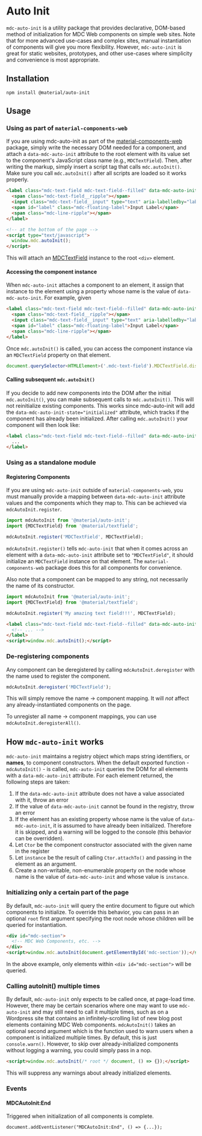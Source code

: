 <!--docs:
title: "Auto Init"
layout: detail
section: components
excerpt: "Utilities for declarative, DOM-based initialization of components on simple web sites."
path: /catalog/auto-init/
-->

# Auto Init

`mdc-auto-init` is a utility package that provides declarative, DOM-based method of initialization
for MDC Web components on simple web sites. Note that for more advanced use-cases and complex sites,
manual instantiation of components will give you more flexibility. However, `mdc-auto-init` is great
for static websites, prototypes, and other use-cases where simplicity and convenience is most
appropriate.

## Installation

```
npm install @material/auto-init
```

## Usage

### Using as part of `material-components-web`

If you are using mdc-auto-init as part of the [material-components-web](../material-components-web)
package, simply write the necessary DOM needed for a component, and attach a `data-mdc-auto-init`
attribute to the root element with its value set to the component's JavaScript class name (e.g.,
`MDCTextField`). Then, after writing the markup, simply insert a script tag that calls
`mdc.autoInit()`. Make sure you call `mdc.autoInit()` after all scripts are loaded so it works
properly.

```html
<label class="mdc-text-field mdc-text-field--filled" data-mdc-auto-init="MDCTextField">
  <span class="mdc-text-field__ripple"></span>
  <input class="mdc-text-field__input" type="text" aria-labelledby="label">
  <span id="label" class="mdc-floating-label">Input Label</span>
  <span class="mdc-line-ripple"></span>
</label>

<!-- at the bottom of the page -->
<script type="text/javascript">
  window.mdc.autoInit();
</script>
```

This will attach an [MDCTextField](../mdc-textfield) instance to the root `<div>` element.

#### Accessing the component instance

When `mdc-auto-init` attaches a component to an element, it assign that instance to the element
using a property whose name is the value of `data-mdc-auto-init`. For example, given

```html
<label class="mdc-text-field mdc-text-field--filled" data-mdc-auto-init="MDCTextField">
  <span class="mdc-text-field__ripple"></span>
  <input class="mdc-text-field__input" type="text" aria-labelledby="label">
  <span id="label" class="mdc-floating-label">Input Label</span>
  <span class="mdc-line-ripple"></span>
</label>
```

Once `mdc.autoInit()` is called, you can access the component instance via an `MDCTextField`
property on that element.

```js
document.querySelector<HTMLElement>('.mdc-text-field').MDCTextField.disabled = true;
```

#### Calling subsequent `mdc.autoInit()`

If you decide to add new components into the DOM after the initial `mdc.autoInit()`, you can make subsequent calls to `mdc.autoInit()`. This will not reinitialize existing components. This works since mdc-auto-init will add the `data-mdc-auto-init-state="initialized"` attribute, which tracks if the component has already been initialized. After calling `mdc.autoInit()` your component will then look like:

```html
<label class="mdc-text-field mdc-text-field--filled" data-mdc-auto-init="MDCTextField" data-mdc-auto-init-state="initialized">
  ...
</label>
```

### Using as a standalone module

#### Registering Components

If you are using `mdc-auto-init` outside of `material-components-web`, you must manually provide a
mapping between `data-mdc-auto-init` attribute values and the components which they map to. This can
be achieved via `mdcAutoInit.register`.

```js
import mdcAutoInit from '@material/auto-init';
import {MDCTextField} from '@material/textfield';

mdcAutoInit.register('MDCTextField', MDCTextField);
```

`mdcAutoInit.register()` tells `mdc-auto-init` that when it comes across an element with a
`data-mdc-auto-init` attribute set to `"MDCTextField"`, it should initialize an `MDCTextField`
instance on that element. The `material-components-web` package does this for all components for
convenience.

Also note that a component can be mapped to any string, not necessarily the name of its constructor.

```js
import mdcAutoInit from '@material/auto-init';
import {MDCTextField} from '@material/textfield';

mdcAutoInit.register('My amazing text field!!!', MDCTextField);
```

```html
<label class="mdc-text-field mdc-text-field--filled" data-mdc-auto-init="My amazing text field!!!">
  <!-- ... -->
</label>
<script>window.mdc.autoInit();</script>
```

### De-registering components

Any component can be deregistered by calling `mdcAutoInit.deregister` with the name used to register
the component.

```js
mdcAutoInit.deregister('MDCTextField');
```

This will simply remove the name -> component mapping. It will _not_ affect any already-instantiated
components on the page.

To unregister all name -> component mappings, you can use `mdcAutoInit.deregisterAll()`.

## How `mdc-auto-init` works

`mdc-auto-init` maintains a registry object which maps string identifiers, or **names**, to
component constructors. When the default exported function - `mdcAutoInit()` - is called,
`mdc-auto-init` queries the DOM for all elements with a `data-mdc-auto-init` attribute. For each
element returned, the following steps are taken:

1. If the `data-mdc-auto-init` attribute does not have a value associated with it, throw an error
2. If the value of `data-mdc-auto-init` cannot be found in the registry, throw an error
3. If the element has an existing property whose name is the value of `data-mdc-auto-init`, it is
   assumed to have already been initialized. Therefore it is skipped, and a warning will be logged
   to the console (this behavior can be overridden).
4. Let `Ctor` be the component constructor associated with the given name in the register
5. Let `instance` be the result of calling `Ctor.attachTo()` and passing in the element as an
   argument.
6. Create a non-writable, non-enumerable property on the node whose name is the value of
   `data-mdc-auto-init` and whose value is `instance`.

### Initializing only a certain part of the page

By default, `mdc-auto-init` will query the entire document to figure out which components to
initialize. To override this behavior, you can pass in an optional `root` first argument specifying
the root node whose children will be queried for instantiation.

```html
<div id="mdc-section">
  <!-- MDC Web Components, etc. -->
</div>
<script>window.mdc.autoInit(document.getElementById('mdc-section'));</script>
```

In the above example, only elements within `<div id="mdc-section">` will be queried.

### Calling autoInit() multiple times

By default, `mdc-auto-init` only expects to be called once, at page-load time. However, there may be
certain scenarios where one may want to use `mdc-auto-init` and may still need to call it multiple
times, such as on a Wordpress site that contains an infinitely-scrolling list of new blog post
elements containing MDC Web components. `mdcAutoInit()` takes an optional second argument which is the
function used to warn users when a component is initialized multiple times. By default, this is just
`console.warn()`. However, to skip over already-initialized components without logging a
warning, you could simply pass in a nop.

```html
<script>window.mdc.autoInit(/* root */ document, () => {});</script>
```

This will suppress any warnings about already initialized elements.

### Events

#### MDCAutoInit:End
Triggered when initialization of all components is complete.

`document.addEventListener("MDCAutoInit:End", () => {...});`
